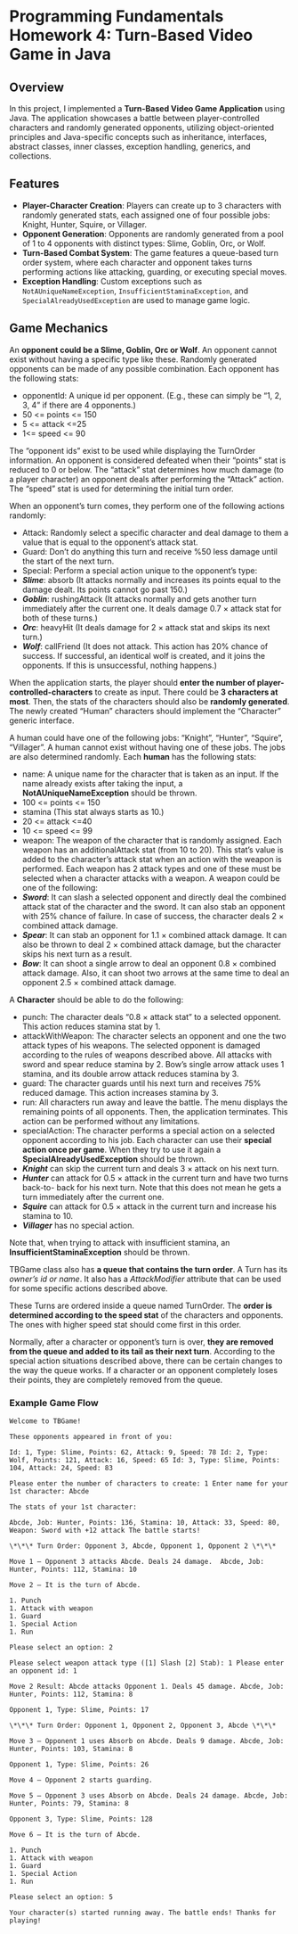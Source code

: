 # Programming Fundamentals Homework 4: Turn-Based Video Game in Java

## Overview
In this project, I implemented a **Turn-Based Video Game Application** using Java. The application showcases a battle between player-controlled characters and randomly generated opponents, utilizing object-oriented principles and Java-specific concepts such as inheritance, interfaces, abstract classes, inner classes, exception handling, generics, and collections.

## Features
- **Player-Character Creation**: Players can create up to 3 characters with randomly generated stats, each assigned one of four possible jobs: Knight, Hunter, Squire, or Villager.
- **Opponent Generation**: Opponents are randomly generated from a pool of 1 to 4 opponents with distinct types: Slime, Goblin, Orc, or Wolf.
- **Turn-Based Combat System**: The game features a queue-based turn order system, where each character and opponent takes turns performing actions like attacking, guarding, or executing special moves.
- **Exception Handling**: Custom exceptions such as `NotAUniqueNameException`, `InsufficientStaminaException`, and `SpecialAlreadyUsedException` are used to manage game logic.

## Game Mechanics
An **opponent could be a Slime, Goblin, Orc or Wolf**. An opponent cannot exist without having a specific type like these. Randomly generated opponents can be made of any possible combination. Each opponent has the following stats: 

- opponentId: A unique id per opponent. (E.g., these can simply be “1, 2, 3, 4” if there are 4 opponents.) 
- 50 <= points <= 150 
- 5 <= attack <=25 
- 1<= speed <= 90 

The “opponent ids” exist to be used while displaying the TurnOrder information. An opponent is considered defeated when their “points” stat is reduced to 0 or below. The “attack” stat determines how much damage (to a player character) an opponent deals after performing the “Attack” action. The “speed” stat is used for determining the initial turn order.  

When an opponent’s turn comes, they perform one of the following actions randomly: 

- Attack: Randomly select a specific character and deal damage to them a value that is equal to the opponent’s attack stat. 
- Guard: Don’t do anything this turn and receive %50 less damage until the start of the next turn. 
- Special: Perform a special action unique to the opponent’s type: 
- ***Slime***: absorb (It attacks normally and increases its points equal to the damage dealt. Its points cannot go past 150.) 
- ***Goblin***: rushingAttack (It attacks normally and gets another turn immediately after the current one. It deals damage 0.7 × attack stat for both of these turns.) 
- ***Orc***: heavyHit (It deals damage for 2 × attack stat and skips its next turn.) 
- ***Wolf***:  callFriend  (It  does  not  attack.  This  action  has  20%  chance  of  success.  If successful,  an  identical  wolf  is  created,  and  it  joins  the  opponents.  If  this  is unsuccessful, nothing happens.) 

When the application starts, the player should **enter the number of player-controlled-characters** to create as input. There could be **3 characters at most**. Then, the stats of the characters should also be  **randomly  generated**.  The  newly  created  “Human<W>”  characters  should  implement  the “Character<W>” generic interface.  

A human could have one of the following jobs: “Knight”, “Hunter”, “Squire”, “Villager”. A human cannot exist without having one of these jobs. The jobs are also determined randomly. Each **human** has the following stats: 

- name: A unique name for the character that is taken as an input. If the name already exists after taking the input, a **NotAUniqueNameException** should be thrown. 
- 100 <= points <= 150 
- stamina (This stat always starts as 10.) 
- 20 <= attack <=40 
- 10 <= speed <= 99 
- weapon:  The  weapon  of  the  character  that  is  randomly  assigned.  Each  weapon  has  an additionalAttack stat (from 10 to 20). This stat’s value is added to the character’s attack stat when an action with the weapon is performed. Each weapon has 2 attack types and one of these must be selected when a character attacks with a weapon. A weapon could be one of the following: 
- ***Sword***: It can slash a selected opponent and directly deal the combined attack stat of the character and the sword. It can also stab an opponent with 25% chance of failure. In case of success, the character deals 2 × combined attack damage. 
- ***Spear***: It can stab an opponent for 1.1 × combined attack damage. It can also be thrown to deal 2 × combined attack damage, but the character skips his next turn as a result.  
- ***Bow***: It can shoot a single arrow to deal an opponent 0.8 × combined attack damage. Also, it can shoot two arrows at the same time to deal an opponent 2.5 × combined attack damage. 

A **Character<W>** should be able to do the following: 

- punch: The character deals “0.8 × attack stat” to a selected opponent. This action reduces stamina stat by 1. 
- attackWithWeapon<W>: The character selects an opponent and one the two attack types of his weapons. The selected opponent is damaged according to the rules of weapons described above. All attacks with sword and spear reduce stamina by 2. Bow’s single arrow attack uses 1 stamina, and its double arrow attack reduces stamina by 3. 
- guard: The character guards until his next turn and receives 75% reduced damage. This action increases stamina by 3. 
- run: All characters run away and leave the battle. The menu displays the remaining points of all opponents. Then, the application terminates. This action can be performed without any limitations. 
- specialAction: The character performs a special action on a selected opponent according to his job. Each character can use their **special action once per game**. When they try to use it again a **SpecialAlreadyUsedException** should be thrown. 
- ***Knight*** can skip the current turn and deals 3 × attack on his next turn.  
- ***Hunter*** can attack for 0.5 × attack in the current turn and have two turns back-to- back for his next turn. Note that this does not mean he gets a turn immediately after the current one. 
- ***Squire*** can attack for 0.5 × attack in the current turn and increase his stamina to 10. 
- ***Villager*** has no special action. 

Note  that,  when  trying  to  attack  with  insufficient  stamina,  an  **InsufficientStaminaException** should be thrown. 

TBGame class also has **a queue that contains the turn order**. A Turn has its *owner’s id or name*. It also has a *AttackModifier* attribute that can be used for some specific actions described above.  

These Turns are ordered inside a queue named TurnOrder. The **order is determined according to the speed stat** of the characters and opponents. The ones with higher speed stat should come first in this order.  

Normally, after a character or opponent’s turn is over, **they are removed from the queue and added to its tail as their next turn**. According to the special action situations described above, there can be certain changes to the way the queue works. If a character or an opponent completely loses their points, they are completely removed from the queue. 

### Example Game Flow

```text
Welcome to TBGame! 

These opponents appeared in front of you: 

Id: 1, Type: Slime, Points: 62, Attack: 9, Speed: 78 Id: 2, Type: Wolf, Points: 121, Attack: 16, Speed: 65 Id: 3, Type: Slime, Points: 104, Attack: 24, Speed: 83 

Please enter the number of characters to create: 1 Enter name for your 1st character: Abcde 

The stats of your 1st character:  

Abcde, Job: Hunter, Points: 136, Stamina: 10, Attack: 33, Speed: 80, Weapon: Sword with +12 attack The battle starts! 

\*\*\* Turn Order: Opponent 3, Abcde, Opponent 1, Opponent 2 \*\*\* 

Move 1 – Opponent 3 attacks Abcde. Deals 24 damage.  Abcde, Job: Hunter, Points: 112, Stamina: 10 

Move 2 – It is the turn of Abcde.  

1. Punch 
1. Attack with weapon 
1. Guard 
1. Special Action 
1. Run 

Please select an option: 2 

Please select weapon attack type ([1] Slash [2] Stab): 1 Please enter an opponent id: 1 

Move 2 Result: Abcde attacks Opponent 1. Deals 45 damage. Abcde, Job: Hunter, Points: 112, Stamina: 8 

Opponent 1, Type: Slime, Points: 17 

\*\*\* Turn Order: Opponent 1, Opponent 2, Opponent 3, Abcde \*\*\* 

Move 3 – Opponent 1 uses Absorb on Abcde. Deals 9 damage. Abcde, Job: Hunter, Points: 103, Stamina: 8 

Opponent 1, Type: Slime, Points: 26 

Move 4 – Opponent 2 starts guarding. 

Move 5 – Opponent 3 uses Absorb on Abcde. Deals 24 damage. Abcde, Job: Hunter, Points: 79, Stamina: 8 

Opponent 3, Type: Slime, Points: 128 

Move 6 – It is the turn of Abcde.  

1. Punch 
1. Attack with weapon 
1. Guard 
1. Special Action 
1. Run 

Please select an option: 5 

Your character(s) started running away. The battle ends! Thanks for playing! 
